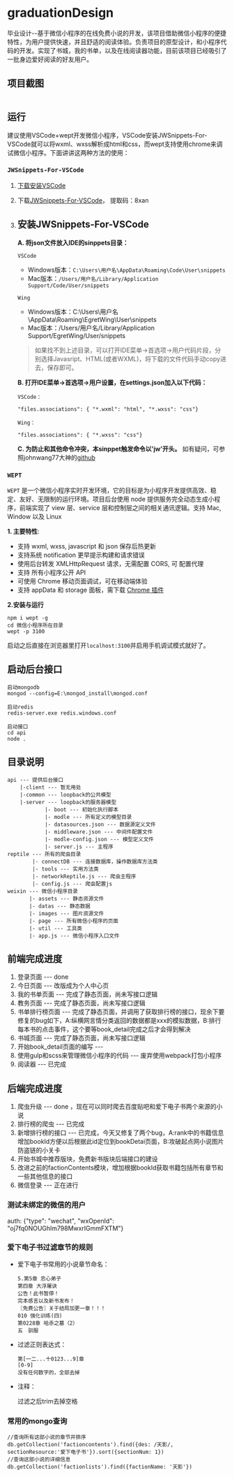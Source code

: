 # **graduationDesign**
毕业设计--基于微信小程序的在线免费小说的开发，该项目借助微信小程序的便捷特性，为用户提供快速，并且舒适的阅读体验。负责项目的原型设计，和小程序代码的开发。实现了书城，我的书单，以及在线阅读器功能，目前该项目已经吸引了一批身边爱好阅读的好友用户。

## **项目截图**
<div style="width: 100%;display:flex;flex-flow:row wrap;justify-content:space-around">
    <img src="https://olpkwt43d.qnssl.com/myapp/show/1.png" alt="" style="flex: 30%;">
    <img src="https://olpkwt43d.qnssl.com/myapp/show/2.png" alt="" style="flex: 30%;">
    <img src="https://olpkwt43d.qnssl.com/myapp/show/3.png" alt="" style="flex: 30%;">
    <img src="https://olpkwt43d.qnssl.com/myapp/show/4.png" alt="" style="flex: 30%;">
    <img src="https://olpkwt43d.qnssl.com/myapp/show/5.png" alt="" style="flex: 30%;">
    <img src="https://olpkwt43d.qnssl.com/myapp/show/6.png" alt="" style="flex: 30%;">
    <img src="https://olpkwt43d.qnssl.com/myapp/show/7.png" alt="" style="flex: 30%;">
    <img src="https://olpkwt43d.qnssl.com/myapp/show/9.png" alt="" style="flex: 30%;">
</div>


## **运行**
建议使用VSCode+wept开发微信小程序，VSCode安装JWSnippets-For-VSCode就可以将wxml、wxss解析成html和css，而wept支持使用chrome来调试微信小程序。下面讲讲这两种方法的使用：
### **`JWSnippets-For-VSCode`**
1. [下载安装VSCode](https://code.visualstudio.com)
2. 下载[JWSnippets-For-VSCode](http://pan.baidu.com/s/1miuOy84)， 提取码：8xan
3. 安装JWSnippets-For-VSCode
    ---
    **A. 将json文件放入IDE的sinppets目录：**

    `VSCode`
    - Windows版本：`C:\Users\用户名\AppData\Roaming\Code\User\snippets`
    - Mac版本：`/Users/用户名/Library/Application Support/Code/User/snippets`

    `Wing`
    - Windows版本：C:\Users\用户名\AppData\Roaming\EgretWing\User\snippets
    - Mac版本：/Users/用户名/Library/Application Support/EgretWing/User/snippets


    > 如果找不到上述目录，可以打开IDE菜单->首选项->用户代码片段，分别选择Javasript、HTML(或者WXML)，将下载的文件代码手动copy进去，保存即可。

    **B. 打开IDE菜单->首选项->用户设置，在settings.json加入以下代码：**

    `VSCode：`
    ```
    "files.associations": { "*.wxml": "html", "*.wxss": "css"}
    ```
    `Wing：`
    ```
    "files.associations": { "*.wxss": "css"}
    ```

    **C. 为防止和其他命令冲突，本sinppet触发命令以'jw'开头。**
    如有疑问，可参照johnwang77大神的[github](https://github.com/johnwang77/JWSnippets-For-VSCode/blob/master/README.md)

### **`WEPT`**

`WEPT` 是一个微信小程序实时开发环境，它的目标是为小程序开发提供高效、稳定、友好、无限制的运行环境。项目后台使用 node 提供服务完全动态生成小程序，前端实现了 view 层、service 层和控制层之间的相关通讯逻辑。支持 Mac, Window 以及 Linux

**1. 主要特性**:
+ 支持 wxml, wxss, javascript 和 json 保存后热更新
+ 支持系统 notification 更早提示构建和请求错误
+ 使用后台转发 XMLHttpRequest 请求，无需配置 CORS, 可 配置代理
+ 支持 所有小程序公开 API
+ 可使用 Chrome 移动页面调试，可在移动端体验
+ 支持 appData 和 storage 面板，需下载 [Chrome 插件](https://chrome.google.com/webstore/detail/wechat-devtools-extension/cmpjfobofbhbghjodehbohchlghacmll)

**2.安装与运行**
```
npm i wept -g
cd 微信小程序所在目录
wept -p 3100
```
启动之后直接在浏览器里打开`localhost:3100`并启用手机调试模式就好了。

## **启动后台接口**
```
启动mongodb
mongod --config=E:\mongod_install\mongod.conf

启动redis
redis-server.exe redis.windows.conf

启动接口
cd api
node .

```

## **目录说明**

```
api --- 提供后台接口
    |-client --- 暂无用处
    |-common --- loopback的公共模型
    |-server --- loopback的服务器模型
            |- boot --- 初始化执行脚本
            |- modle --- 所有定义的模型目录
            |- datasources.json --- 数据源定义文件
            |- middleware.json --- 中间件配置文件
            |- modle-config.json --- 模型定义文件
            |- server.js --- 主程序
reptile --- 所有的爬虫目录
        |- connectDB --- 连接数据库，操作数据库方法类
        |- tools --- 实用方法类
        |- networkReptile.js --- 爬虫主程序
        |- config.js --- 爬虫配置js
weixin --- 微信小程序目录
       |- assets --- 静态资源文件
       |- datas --- 静态数据
       |- images --- 图片资源文件
       |- page --- 所有微信小程序的页面
       |- util --- 工具类
       |- app.js --- 微信小程序入口文件
```

## **前端完成进度**

1. 登录页面 --- done
2. 今日页面 --- 改版成为个人中心页
3. 我的书单页面 --- 完成了静态页面，尚未写接口逻辑
4. 教务页面 --- 完成了静态页面，尚未写接口逻辑
5. 书单排行榜页面 --- 完成了静态页面，并调用了获取排行榜的接口，现余下要修复的bug如下，A:纵横网言情分类返回的数据都是xxx的模拟数据，B:排行每本书的点击事件，这个要等book_detail完成之后才会得到解决
6. 书城页面 --- 完成了静态页面，尚未写接口逻辑
7. 开始book_detail页面的编写 ---
8. 使用gulp和scss来管理微信小程序的代码 --- 废弃使用webpack打包小程序
9. 阅读器 --- 已完成

## **后端完成进度**
1. 爬虫升级 --- done ，现在可以同时爬去百度贴吧和爱下电子书两个来源的小说
2. 排行榜的爬虫 --- 已完成
3. 新增排行榜的接口 --- 已完成，今天又修复了两个bug，A:rank中的书籍信息增加bookId方便以后根据此id定位到bookDetai页面，B:攻破起点网小说图片防盗链的小关卡
4. 开始书城中推荐版块，免费新书版块后端接口的建设
5. 改进之前的factionContents模块，增加根据bookId获取书籍包括所有章节和一些其他信息的接口
6. 微信登录 --- 正在进行

### 测试未绑定的微信的用户
auth: {\"type\": \"wechat\", \"wxOpenId\": \"oj7fq0NOUGhlm798MwxrIGmmFXTM\"}

### 爱下电子书过滤章节的规则
+ 爱下电子书常用的小说章节命名：
    ```
    5.第5章 忠心弟子
    第四章 大浮屠诀
    公告！此书暂停！
    完本感言以及新书发布！
    〖免费公告〗关于结局加更一章！！！
    010 强化训练(四)
    第0228章 哈赤之墓（2）
    五　驯服
    ```

+ 过滤正则表达式：
    ```
    第[一二...十0123...9]章
    [0-9]
    没有任何数字的，全部去掉
    ```
+ 注释：

    过滤之后trim去掉空格

### 常用的mongo查询
```
//查询所有这部小说的章节并排序
db.getCollection('factioncontents').find({des: /天影/, sectionResource:'爱下电子书'}).sort({sectionNum: 1})
//查询这部小说的详细信息
db.getCollection('factionlists').find({factionName: '天影'})
```